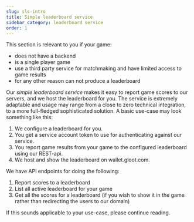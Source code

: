 ```yaml
---
slug: sls-intro
title: Simple leaderboard service
sidebar_category: leaderboard service
order: 1
---
```


This section is relevant to you if your game:

- does not have a backend
- is a single player game
- use a third party service for matchmaking and have limited access to game results
- for any other reason can not produce a leaderboard

Our _simple leaderboard service_ makes it easy to report game scores to our servers, and we host the leaderboard for you. The service is extremely adaptable and usage may range from a close to zero technical integration, to a more full-fledged sophisticated solution. A basic use-case may look something like this:

1. We configure a leaderboard for you.
2. You get a service account token to use for authenticating against our service.
3. You report game results from your game to the configured leaderboard using our REST-api.
4. We host and show the leaderboard on wallet.gloot.com.

We have API endpoints for doing the following:

1. Report scores to a leaderboard
2. List all active leaderboard for your game
3. Get all the scores for a leaderboard (if you wish to show it in the game rather than redirecting the users to our domain)

If this sounds applicable to your use-case, please continue reading.
